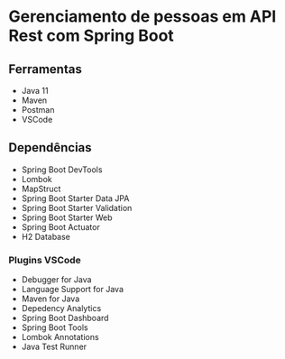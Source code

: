 # Gerenciamento de pessoas em API Rest com Spring Boot
## Ferramentas
* Java 11
* Maven
* Postman
* VSCode

## Dependências
* Spring Boot DevTools
* Lombok
* MapStruct
* Spring Boot Starter Data JPA
* Spring Boot Starter Validation
* Spring Boot Starter Web
* Spring Boot Actuator
* H2 Database

### Plugins VSCode
* Debugger for Java
* Language Support for Java
* Maven for Java
* Depedency Analytics
* Spring Boot Dashboard
* Spring Boot Tools
* Lombok Annotations
* Java Test Runner